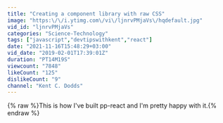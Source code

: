 ```yaml
---
title: "Creating a component library with raw CSS"
image: "https:\/\/i.ytimg.com\/vi\/ljnrvPMjaVs\/hqdefault.jpg"
vid_id: "ljnrvPMjaVs"
categories: "Science-Technology"
tags: ["javascript","devtipswithkent","react"]
date: "2021-11-16T15:48:29+03:00"
vid_date: "2019-02-01T17:39:01Z"
duration: "PT14M19S"
viewcount: "7848"
likeCount: "125"
dislikeCount: "9"
channel: "Kent C. Dodds"
---
```

{% raw %}This is how I've built pp-react and I'm pretty happy with it.{% endraw %}
